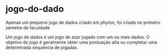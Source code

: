# jogo-do-dado
Apenas um pequeno jogo de dados criado em phyton,
foi criado no primeiro semetre da faculdade

Um jogo de dados é um jogo de azar jogado com um ou mais dados. O objetivo do jogo é geralmente obter uma pontuação alta ou completar uma determinada sequência de jogadas.
